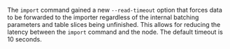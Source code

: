 The `import` command gained a new `--read-timeout` option that forces data to be
forwarded to the importer regardless of the internal batching parameters and
table slices being unfinished. This allows for reducing the latency between the
`import` command and the node. The default timeout is 10 seconds.
